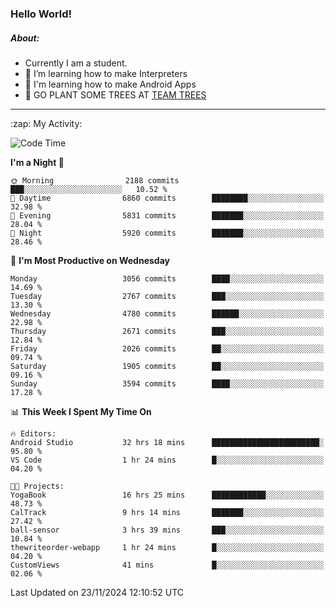 ### Hello World!

##### About:
- Currently I am a student.
- 🌱 I’m learning how to make Interpreters
- 🌱 I'm learning how to make Android Apps
- 🌱 GO PLANT SOME TREES AT [TEAM TREES](https://teamtrees.org/)

---
  <summary>:zap: My Activity:</summary>
  
<!--START_SECTION:waka-->
![Code Time](http://img.shields.io/badge/Code%20Time-1%2C635%20hrs%2042%20mins-blue)

**I'm a Night 🦉** 

```text
🌞 Morning                2188 commits        ███░░░░░░░░░░░░░░░░░░░░░░   10.52 % 
🌆 Daytime                6860 commits        ████████░░░░░░░░░░░░░░░░░   32.98 % 
🌃 Evening                5831 commits        ███████░░░░░░░░░░░░░░░░░░   28.04 % 
🌙 Night                  5920 commits        ███████░░░░░░░░░░░░░░░░░░   28.46 % 
```
📅 **I'm Most Productive on Wednesday** 

```text
Monday                   3056 commits        ████░░░░░░░░░░░░░░░░░░░░░   14.69 % 
Tuesday                  2767 commits        ███░░░░░░░░░░░░░░░░░░░░░░   13.30 % 
Wednesday                4780 commits        ██████░░░░░░░░░░░░░░░░░░░   22.98 % 
Thursday                 2671 commits        ███░░░░░░░░░░░░░░░░░░░░░░   12.84 % 
Friday                   2026 commits        ██░░░░░░░░░░░░░░░░░░░░░░░   09.74 % 
Saturday                 1905 commits        ██░░░░░░░░░░░░░░░░░░░░░░░   09.16 % 
Sunday                   3594 commits        ████░░░░░░░░░░░░░░░░░░░░░   17.28 % 
```


📊 **This Week I Spent My Time On** 

```text
🔥 Editors: 
Android Studio           32 hrs 18 mins      ████████████████████████░   95.80 % 
VS Code                  1 hr 24 mins        █░░░░░░░░░░░░░░░░░░░░░░░░   04.20 % 

🐱‍💻 Projects: 
YogaBook                 16 hrs 25 mins      ████████████░░░░░░░░░░░░░   48.73 % 
CalTrack                 9 hrs 14 mins       ███████░░░░░░░░░░░░░░░░░░   27.42 % 
ball-sensor              3 hrs 39 mins       ███░░░░░░░░░░░░░░░░░░░░░░   10.84 % 
thewriteorder-webapp     1 hr 24 mins        █░░░░░░░░░░░░░░░░░░░░░░░░   04.20 % 
CustomViews              41 mins             █░░░░░░░░░░░░░░░░░░░░░░░░   02.06 % 
```


 Last Updated on 23/11/2024 12:10:52 UTC
<!--END_SECTION:waka-->
